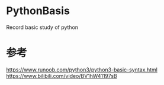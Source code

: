 # PythonBasis
Record basic study of python

# 参考
https://www.runoob.com/python3/python3-basic-syntax.html
https://www.bilibili.com/video/BV1hW41197sB
